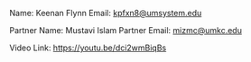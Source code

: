 Name: Keenan Flynn
Email: kpfxn8@umsystem.edu

Partner Name: Mustavi Islam
Partner Email: mizmc@umkc.edu

Video Link: https://youtu.be/dci2wmBiqBs 
